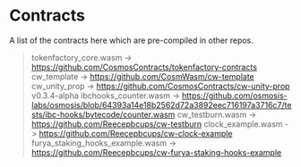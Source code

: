 # Contracts

A list of the contracts here which are pre-compiled in other repos.

> tokenfactory_core.wasm -> <https://github.com/CosmosContracts/tokenfactory-contracts>
> cw_template -> <https://github.com/CosmWasm/cw-template>
> cw_unity_prop -> <https://github.com/CosmosContracts/cw-unity-prop> v0.3.4-alpha
> ibchooks_counter.wasm -> <https://github.com/osmosis-labs/osmosis/blob/64393a14e18b2562d72a3892eec716197a3716c7/tests/ibc-hooks/bytecode/counter.wasm>
> cw_testburn.wasm -> <https://github.com/Reecepbcups/cw-testburn>
> clock_example.wasm -> <https://github.com/Reecepbcups/cw-clock-example>
> furya_staking_hooks_example.wasm -> <https://github.com/Reecepbcups/cw-furya-staking-hooks-example>